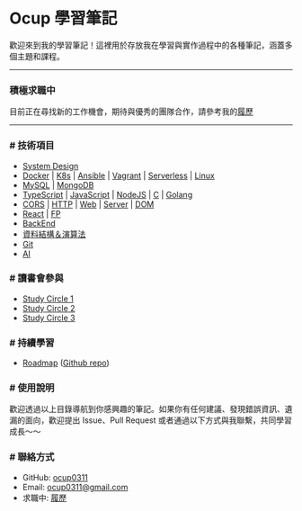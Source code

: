 # Ocup 學習筆記

歡迎來到我的學習筆記！這裡用於存放我在學習與實作過程中的各種筆記，涵蓋多個主題和課程。

---

### 積極求職中

目前正在尋找新的工作機會，期待與優秀的團隊合作，請參考我的[履歷](https://bit.ly/chiawei-huang-resume)

---

### # 技術項目

- [System Design](https://github.com/ocup0311/NOTE/blob/main/System/README.md)
- [Docker](https://github.com/ocup0311/NOTE/blob/main/DevOps/Docker/note/note.md) | [K8s](https://github.com/ocup0311/NOTE/blob/main/DevOps/Kubernetes/note/note.md) | [Ansible](https://github.com/ocup0311/NOTE/blob/main/DevOps/Ansible/note/note.md) | [Vagrant](https://github.com/ocup0311/NOTE/blob/main/DevOps/Vagrant/note/note.md) | [Serverless](https://github.com/ocup0311/NOTE/blob/main/Cloud/Serverless/note/note.md) | [Linux](https://github.com/ocup0311/NOTE/blob/main/OS/Linux/note/base.md)
- [MySQL](https://github.com/ocup0311/NOTE/blob/main/DataBase/MySQL/note.md) | [MongoDB](https://github.com/ocup0311/NOTE/blob/main/DataBase/MongoDB/note.md)
- [TypeScript](https://github.com/ocup0311/NOTE/blob/main/Language/TypeScript/note/base.md) | [JavaScript](https://github.com/ocup0311/NOTE/blob/main/Language/JavaScript/note/base.md) | [NodeJS](https://github.com/ocup0311/NOTE/blob/main/Language/JavaScript/note/Node.md) | [C](https://github.com/ocup0311/NOTE/blob/main/Language/C/note/base.md) | [Golang](https://github.com/ocup0311/NOTE/blob/main/Language/Golang/note/base.md)
- [CORS](https://github.com/ocup0311/NOTE/blob/main/Web/note/CORS.md) | [HTTP](https://github.com/ocup0311/NOTE/blob/main/Web/note/HTTP.md) | [Web](https://github.com/ocup0311/NOTE/blob/main/Web/note/Web.md) | [Server](https://github.com/ocup0311/NOTE/blob/main/Web/note/Server.md) | [DOM](https://github.com/ocup0311/NOTE/blob/main/FrontEnd/note/DOM.md)
- [React](https://github.com/ocup0311/NOTE/blob/main/FrontEnd/React/note/note.md) | [FP](https://github.com/ocup0311/NOTE/blob/main/Pattern/FP/note/base.md)
- [BackEnd](https://github.com/ocup0311/NOTE/blob/main/BackEnd/README.md)
- [資料結構＆演算法](https://github.com/ocup0311/Algorithm)
- [Git](https://github.com/ocup0311/NOTE/blob/main/Tool/Git/note/note.md)
- [AI](https://github.com/ocup0311/NOTE/blob/main/AI/Generative%20AI/note/note.md)

### # 讀書會參與

- [Study Circle 1](https://github.com/ocup0311/NOTE/blob/main/Study%20Circle/IT%20Book%20Club/README.md)
- [Study Circle 2](https://github.com/ocup0311/NOTE/blob/main/Study%20Circle/宇杯多菜/OSTEP/README.md)
- [Study Circle 3](https://github.com/ocup0311/NOTE/blob/main/Study%20Circle/Software%20Engineering%20Book%20Club/README.md)

### # 持續學習

- [Roadmap](https://roadmap.sh/) ([Github repo](https://github.com/kamranahmedse/developer-roadmap))

### # 使用說明

歡迎透過以上目錄導航到你感興趣的筆記。如果你有任何建議、發現錯誤資訊、遺漏的面向，歡迎提出 Issue、Pull Request 或者通過以下方式與我聯繫，共同學習成長～～

### # 聯絡方式

- GitHub: [ocup0311](https://github.com/ocup0311)
- Email: [ocup0311@gmail.com](mailto:ocup0311@gmail.com)
- 求職中: [履歷](https://bit.ly/chiawei-huang-resume)
